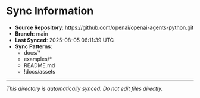# Sync Information

- **Source Repository**: https://github.com/openai/openai-agents-python.git
- **Branch**: main
- **Last Synced**: 2025-08-05 06:11:39 UTC
- **Sync Patterns**:
  - docs/*
  - examples/*
  - README.md
  - !docs/assets

---
*This directory is automatically synced. Do not edit files directly.*

